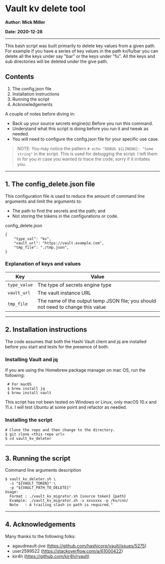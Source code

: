 # Vault kv delete tool

**Author: Mick Miller**

**Date: 2020-12-28**

 ---

This bash script was built primarily to delete key values from a  given path.  For example if you have a series of key values in the path kv/fu/bar you can delete all the keys under say "bar" or the keys under "fu". All the keys and sub directories will be deleted under the give path.

## Contents

1. The config.json file
2. Installation instructions
3. Running the script
4. Acknowledgements

A couple of notes before diving in: 

* Back up your source secrets engine(s) Before you run this command. 
* Understand what this script is doing before you run it and tweak as needed.
* You will need to configure the config.json file for your specific use case.

> NOTE: You may notice the pattern `# echo "DEBUG ${LINENO}: "Some string"` in the script. This is used for debugging the script. I left them in for you in case you wanted to trace the code; sorry if it irritates you.

---

## 1. The config_delete.json file

This configuration file is used to reduce the amount of command line arguments and limit the arguments to:

* The path to find the secrets and the path; and
* Not storing the tokens in the configurations or code.

config_delete.json

```
{ 
    "type_val": "kv",
    "vault_url": "https://vault.example.com",
    "tmp_file": "./tmp.json",
}
```

### Explanation of keys and values

| Key           | Value                                                                           |
| ---           | -----                                                                           |
| `type_value`  | The type of secrets engine type                        |
| `vault_url`     | The vault instance URL                                                   |
| `tmp_file`    | The name of the output temp JSON file; you should not need to change this value |

---

## 2. Installation instructions

The code assumes that both the Hashi Vault client and jq are installed before you start and tests for the presence of both.

### Installing Vault and jq

If you are using the Homebrew package manager on mac OS, run the following:

```
 # For macOS
 $ brew install jq
 $ brew install vault
```

This script has not been tested on Windows or Linux, only macOS 10.x and 11.x. I will test Ubuntu at some point and refactor as needed.

### Installing the script

```
# Clone the repo and then change to the directory.
$ git clone <this repo url>
$ cd vault_kv_deleter

```

---

## 3. Running the script

Command line arguments description

```
$ vault_kv_deleter.sh \ 
  -s "${VAULT_TOKEN}" \
  -p "${VAULT_PATH_TO_DELETE}"
Usage:
  Format : ./vault_kv_migrator.sh {source token} {path}
  Example: ./vault_kv_migrator.sh -s xxxxxxx -p /kv/cnn/
  Note   : A trailing slash in path is required."
```  

---

## 4. Acknowledgements

Many thanks to the following folks:

* agaudreault-jive (https://github.com/hashicorp/vault/issues/5275)
* user2599522 (https://stackoverflow.com/a/61000422)
* kir4h (https://github.com/kir4h/rvault)
